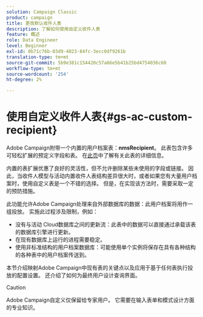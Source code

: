 ```yaml
---
solution: Campaign Classic
product: campaign
title: 更改默认收件人表
description: 了解如何使用自定义收件人表
feature: 概述
role: Data Engineer
level: Beginner
exl-id: 0b71c76b-03d9-4023-84fc-3ecc0df9261b
translation-type: tm+mt
source-git-commit: 5b9e381c154420c57a66e5b41b25bd4754036c60
workflow-type: tm+mt
source-wordcount: '254'
ht-degree: 2%

---
```


# 使用自定义收件人表{#gs-ac-custom-recipient}

Adobe Campaign附带一个内置的用户档案表：**nmsRecipient**。 此表包含许多可轻松扩展的预定义字段和表。 在[此页](datamodel.md#ootb-profiles)中了解有关此表的详细信息。

内置的表扩展优惠了良好的灵活性，但不允许删除某些未使用的字段或链接。 因此，当收件人模型与活动内置收件人表结构差异很大时，或者如果您有大量用户档案时，使用自定义表是一个不错的选择。  但是，在实现该方法时，需要采取一定的预防措施。

此功能允许Adobe Campaign处理来自外部数据库的数据：此用户档案将用作一组投放。 实施此过程涉及限制，例如：

* 没有与活动 Cloud数据库之间的更新流：此表中的数据可以直接通过承载该表的数据库引擎进行更新。
* 在现有数据库上运行的进程需要稳定。
* 使用非标准结构的用户档案数据库：可能使用单个实例将保存在具有各种结构的各种表中的用户档案传送到。

本节介绍映射Adobe Campaign中现有表的关键点以及应用于基于任何表执行投放的配置设置。 还介绍了如何为最终用户设计查询界面。


>[!CAUTION]
>
>Adobe Campaign自定义仅保留给专家用户。 它需要在输入表单和模式设计方面的专业知识。

